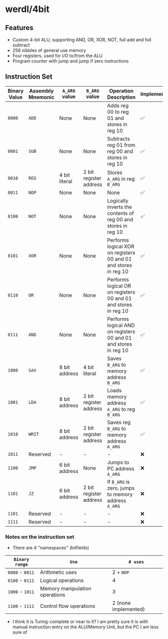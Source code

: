 # werdl/4bit
## Features
- Custom 4-bit ALU, supporting AND, OR, XOR, NOT, full add and full subtract
- 256 nibbles of general use memory
- Four registers, used for I/O to/from the ALU
- Program counter with jump and jump if zero instructions
## Instruction Set
| Binary Value | Assembly Mnemonic | `A_ARG` value | `B_ARG` value | Operation Description | Implemented |
|-             |-                  |-               |-              | -                     | -         |
|`0000`| `ADD` | None | None | Adds reg 00 to reg 01 and stores in reg 10 | ✅ |
|`0001`| `SUB` | None | None | Subtracts reg 01 from reg 00 and stores in reg 10 | ✅ |
|`0010`| `REG` | 4 bit literal | 2 bit register address | Stores `A_ARG` in reg `B_ARG`| ✅ |
|`0011`| `NOP` | None | None | None | ✅ |
|`0100`| `NOT` | None | None | Logically inverts the contents of reg 00 and stores in reg 10 | ✅ |
|`0101`| `XOR` | None | None | Performs logical XOR on registers 00 and 01 and stores in reg 10 | ✅ |
|`0110`| `OR` | None | None | Performs logical OR on registers 00 and 01 and stores in reg 10 | ✅ |
|`0111`| `AND` | None | None | Performs logical AND on registers 00 and 01 and stores in reg 10 | ✅ |
|`1000`| `SAV` | 8 bit address | 4 bit literal | Saves `B_ARG` to memory address `B_ARG`| ✅ |
|`1001`| `LDA` | 8 bit address | 2 bit register address | Loads memory address `A_ARG` to reg `B_ARG`| ✅ |
|`1010`| `WRIT` | 8 bit address | 2 bit register address | Saves reg `B_ARG` to memory address `A_ARG` | ✅ |
| `1011`| Reserved | - | - | - | ❌ |
| `1100`| `JMP` | 6 bit address | None | Jumps to PC address `A_ARG`| ❌ |
| `1101`| `JZ` | 6 bit address | 2 bit register address | If `B_ARG` is zero, jumps to memory address `A_ARG`| ❌ |
| `1101`| Reserved | - | - | -| ❌ |
| `1111`| Reserved | - | - | -| ❌ |
### Notes on the instruction set
- There are 4 "namespaces" (bitfields)

| `Binary range` | `Use` | `# uses`
|-|-| - |
| `0000` - `0011` | Arithmetic uses | 2 + `NOP`
| `0100` - `0111` | Logical operations | 4
| `1000` - `1011` | Memory manipulation operations | 3
| `1100` - `1111` | Control flow operations | 2 (none implemented)

- I think it is Turing-complete or near to it? I am pretty sure it is with manual instruction entry on the ALU/Memory Unit, but the PC I am less sure of
